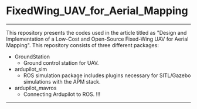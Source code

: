 #  FixedWing_UAV_for_Aerial_Mapping
---

This repository presents the codes used in the article titled as "Design and Implementation of a Low-Cost and Open-Source Fixed-Wing UAV for Aerial Mapping".
This repository consists of three different packages:

* GroundStation
    * Ground control station for UAV.
* ardupilot_sim
    *  ROS simulation package includes plugins necessary for SITL/Gazebo simulations with the APM stack.
* ardupilot_mavros
    * Connecting Ardupilot to ROS. !!!
----
